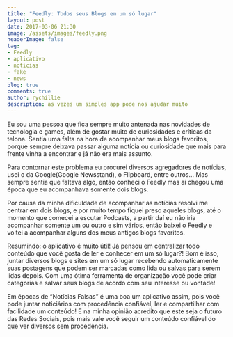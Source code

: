 ```yaml
---
title: "Feedly: Todos seus Blogs em um só lugar"
layout: post
date: 2017-03-06 21:30
image: /assets/images/feedly.png
headerImage: false
tag:
- Feedly
- aplicativo
- noticias
- fake
- news
blog: true
comments: true
author: rychillie
description: as vezes um simples app pode nos ajudar muito
---
```

<script async src="//pagead2.googlesyndication.com/pagead/js/adsbygoogle.js"></script>
<!-- Final_texto_okgnow -->
<ins class="adsbygoogle"
     style="display:block"
     data-ad-client="ca-pub-7837358846130941"
     data-ad-slot="9265933715"
     data-ad-format="auto"></ins>
<script>
(adsbygoogle = window.adsbygoogle || []).push({});
</script>

Eu sou uma pessoa que fica sempre muito antenada nas novidades de tecnologia e games, além de gostar muito de curiosidades e críticas da telona. Sentia uma falta na hora de acompanhar meus blogs favoritos, porque sempre deixava passar alguma notícia ou curiosidade que mais para frente vinha a encontrar e já não era mais assunto.

Para contornar este problema eu procurei diversos agregadores de notícias, usei o da Google(Google Newsstand), o Flipboard, entre outros… Mas sempre sentia que faltava algo, então conheci o Feedly mas aí chegou uma época que eu acompanhava somente dois blogs.

Por causa da minha dificuldade de acompanhar as notícias resolvi me centrar em dois blogs, e por muito tempo fiquei preso aqueles blogs, até o momento que comecei a escutar Podcasts, a partir daí eu não iria acompanhar somente um ou outro e sim vários, então baixei o Feedly e voltei a acompanhar alguns dos meus antigos blogs favoritos.

Resumindo: o aplicativo é muito útil! Já pensou em centralizar todo conteúdo que você gosta de ler e conhecer em um só lugar?! Bom é isso, juntar diversos blogs e sites em um só lugar recebendo automaticamente suas postagens que podem ser marcadas como lida ou salvas para serem lidas depois. Com uma ótima ferramenta de organização você pode criar categorias e salvar seus blogs de acordo com seu interesse ou vontade!

Em épocas de “Notícias Falsas” é uma boa um aplicativo assim, pois você pode juntar noticiários com procedência confiável, ler e compartilhar com facilidade um conteúdo! E na minha opinião acredito que este seja o futuro das Redes Sociais, pois mais vale você seguir um conteúdo confiável do que ver diversos sem procedência.

